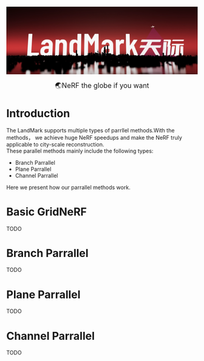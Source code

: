 <p align="center">
    <picture>
    <img src="https://github.com/FlushingCat/LandMark_Media_Content/blob/main/logo.png?raw=true" width="600">
    </picture>
</p>

<p align="center"> <font size="4"> 🌏NeRF the globe if you want </font> </p>

# Introduction
The LandMark supports multiple types of parrllel methods.With the methods， we achieve huge NeRF speedups and make the NeRF truly applicable to city-scale reconstruction.<br>
These parallel methods mainly include the following types:

- Branch Parrallel
- Plane Parrallel
- Channel Parrallel

Here we present how our parrallel methods work.

# Basic GridNeRF
TODO
# Branch Parrallel
TODO
# Plane Parrallel
TODO
# Channel Parrallel
TODO
